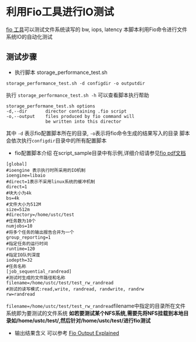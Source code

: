 # 利用Fio工具进行IO测试
[fio 工具](https://media.readthedocs.org/pdf/fio/latest/fio.pdf)可以测试文件系统读写的 bw, iops, latency
本脚本利用Fio命令进行文件系统IO的自动化测试
## 测试步骤
- 执行脚本  storage_performance_test.sh
```
storage_performance_test.sh -d configdir -o outputdir
```
执行 `storage_performance_test.sh -h` 可以查看脚本执行帮助

```
storage_performane_test.sh options
-d,--dir       director containing .fio script
-o,--output    files produced by fio command will
               be written into this director
```
其中 `-d` 表示fio配置脚本所在的目录, `-o`表示将fio命令生成的结果写入的目录
脚本会依次执行`configdir`目录中的所有配置脚本
- fio配置脚本介绍
在script_sample目录中有示例,详细介绍请参见[fio pdf文档](https://media.readthedocs.org/pdf/fio/latest/fio.pdf)

```
[global]
#ioengine 表示执行时所采用的IO机制
ioengine=libaio
#direct=1表示不采用linux系统的缓冲机制
direct=1
#块大小为4k
bs=4k
#文件大小为512M
size=512m
#directory=/home/ustc/test
#任务数为10个
numjobs=10
#将多个任务的输出报告合并为一个
group_reporting=1
#指定任务的运行时间
runtime=120
#指定IO队列深度
iodepth=32
#任务名称
[job_sequential_randread]
#测试时生成的文件路径和名称
filename=/home/ustc/test/test_rw_randread
#测试的读写模式:read,write, randread, randwrite, randrw
rw=randread
```
`filename=/home/ustc/test/test_rw_randread`filename中指定的目录所在文件系统即为要测试的文件系统
**如若要测试某个NFS系统,需要先将NFS挂载到本地目录如/home/ustc/test/,然后针对/home/ustc/test/进行fio测试**

- 输出结果含义
可以参考 [Fio Output Explained](http://tobert.github.io/post/2014-04-17-fio-output-explained.html)